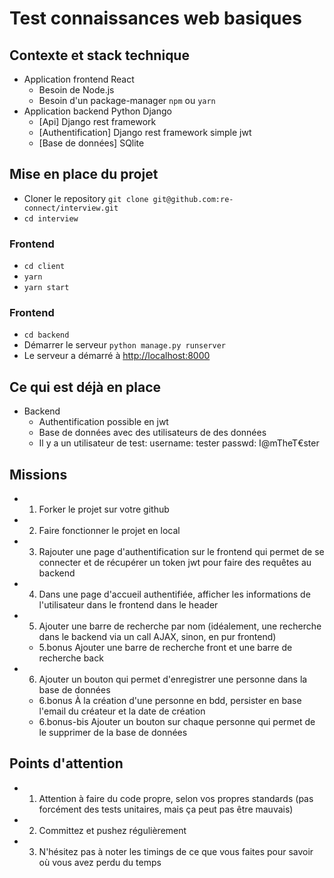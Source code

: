# Test connaissances web basiques

## Contexte et stack technique

- Application frontend React
  - Besoin de Node.js
  - Besoin d'un package-manager `npm` ou `yarn`
- Application backend Python Django
  - [Api] Django rest framework
  - [Authentification] Django rest framework simple jwt
  - [Base de données] SQlite

## Mise en place du projet

- Cloner le repository `git clone git@github.com:re-connect/interview.git`
- `cd interview`

### Frontend

- `cd client`
- `yarn`
- `yarn start`

### Frontend

- `cd backend`
- Démarrer le serveur `python manage.py runserver`
- Le serveur a démarré à [http://localhost:8000](http://localhost:8000)

## Ce qui est déjà en place

- Backend
  - Authentification possible en jwt
  - Base de données avec des utilisateurs de des données
  - Il y a un utilisateur de test: username: tester passwd: I@mTheT€ster

## Missions

- 1. Forker le projet sur votre github
- 2. Faire fonctionner le projet en local
- 3. Rajouter une page d'authentification sur le frontend qui permet de se connecter et de récupérer un token jwt pour faire des requêtes au backend
- 4. Dans une page d'accueil authentifiée, afficher les informations de l'utilisateur dans le frontend dans le header
- 5. Ajouter une barre de recherche par nom (idéalement, une recherche dans le backend via un call AJAX, sinon, en pur frontend)
  - 5.bonus Ajouter une barre de recherche front et une barre de recherche back
- 6. Ajouter un bouton qui permet d'enregistrer une personne dans la base de données
  - 6.bonus À la création d'une personne en bdd, persister en base l'email du créateur et la date de création
  - 6.bonus-bis Ajouter un bouton sur chaque personne qui permet de le supprimer de la base de données
## Points d'attention

- 1. Attention à faire du code propre, selon vos propres standards (pas forcément des tests unitaires, mais ça peut pas être mauvais)
- 2. Committez et pushez régulièrement
- 3. N'hésitez pas à noter les timings de ce que vous faites pour savoir où vous avez perdu du temps
